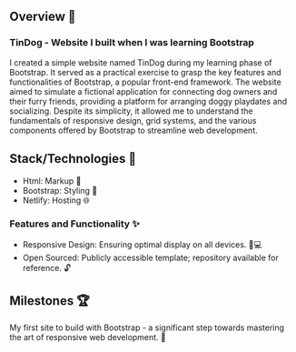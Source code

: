 ## Overview 🌟
### TinDog - Website I built when I was learning Bootstrap

I created a simple website named TinDog during my learning phase of Bootstrap. It served as a practical exercise to grasp the key features and functionalities of Bootstrap, a popular front-end framework. The website aimed to simulate a fictional application for connecting dog owners and their furry friends, providing a platform for arranging doggy playdates and socializing. Despite its simplicity, it allowed me to understand the fundamentals of responsive design, grid systems, and the various components offered by Bootstrap to streamline web development.

## Stack/Technologies 🚀

- Html: Markup 📄
- Bootstrap: Styling 🎨
- Netlify: Hosting 🌐

### Features and Functionality ✨

- Responsive Design: Ensuring optimal display on all devices. 📱💻
- Open Sourced: Publicly accessible template; repository available for reference. 🔓

## Milestones 🏆

My first site to build with Bootstrap - a significant step towards mastering the art of responsive web development. 💪
